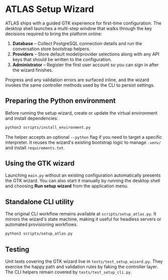 # ATLAS Setup Wizard

ATLAS ships with a guided GTK experience for first-time configuration. The
desktop shell launches a multi-step window that walks through the key decisions
required to bring the platform online:

1. **Database** – Collect PostgreSQL connection details and run the conversation
   store bootstrap helpers.
2. **Providers** – Store default model/provider selections along with any API
   keys that should be written to the configuration.
3. **Administrator** – Register the first user account so you can sign in after
   the wizard finishes.

Progress and any validation errors are surfaced inline, and the wizard invokes
the same controller methods used by the CLI to persist settings.

## Preparing the Python environment

Before running the setup wizard, create or update the virtual environment and
install dependencies:

```bash
python3 scripts/install_environment.py
```

The helper accepts an optional `--python` flag if you need to target a specific
interpreter. It reuses the wizard's existing bootstrap logic to manage
`.venv/` and install `requirements.txt`.

## Using the GTK wizard

Launching `main.py` without an existing configuration automatically presents the
GTK wizard. You can also start it manually by running the desktop shell and
choosing **Run setup wizard** from the application menu.

## Standalone CLI utility

The original CLI workflow remains available at `scripts/setup_atlas.py`. It
mirrors the wizard's state machine, making it useful for headless servers or
automated provisioning workflows.

```bash
python3 scripts/setup_atlas.py
```

## Testing

Unit tests covering the GTK wizard live in `tests/test_setup_wizard.py`. They
exercise the happy path and validation rules by faking the controller layer.
The CLI helpers remain covered by `tests/test_setup_cli.py`.
